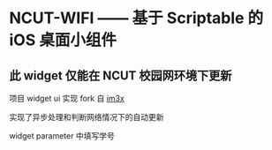 #   NCUT-WIFI —— 基于 Scriptable 的 iOS 桌面小组件

## 此 widget 仅能在 NCUT 校园网环境下更新

项目 widget ui 实现 fork 自 [im3x](https://github.com/im3x/Scriptables)

实现了异步处理和判断网络情况下的自动更新

widget parameter 中填写学号


